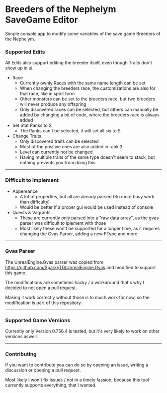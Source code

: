 #  Breeders of the Nephelym SaveGame Editor

Simple console app to modify some variables of the save game Breeders of the Nephelym.

### Supported Edits

All Edits also support editing the breeder itself, even though Traits don't show up in ui.

- Race 
	- Currently ownly Races with the same name length can be set
	- When changing the breeders race, the customizations are also for that race, like in spirit form
	- Other monsters can be set to the breeders race, but two breeders will never produce any offspring
	- Only discovered races can be selected, but others can manually be added by changing a bit of code, where the breeders race is always added
- Set Stat Ranks to S
	- The Ranks can't be selected, it will set all six to S
- Change Traits
	- Only discovered traits can be selected
	- Most of the positive ones are also added in rank 3
	- Level can currently not be changed
	- Having multiple traits of the same type doesn't seem to stack, but nothing prevents you from doing this

___

### Difficult to implement

- Appereance
	- A lot of properties, but all are already parsed (So more busy work than difficulty)
	- Would be better if a proper gui would be used instead of console
- Quests & Vagrants
	- These are currently only parsed into a "raw data array", as the gvas parser was difficult to iplement with those
	- Most likely these won't be supported for a longer time, as it requires changing the Gvas Parser, adding a new FType and more

____

### Gvas Parser

The UnrealEngine.Gvas parser was copied from https://github.com/SparkyTD/UnrealEngine.Gvas and modified to support this game.

The modifications are sometimes hacky / a workaround that's why I decided to not open a pull request. 

Making it work correctly without those is to much work for now, so the modification is part of this repository.

___

### Supported Game Versions

Currently only Version 0.756.4 is tested, but it's very likely to work on other versions aswell.

___

### Contributing

If you want to contribute you can do so by opening an issue, writing a discussion or opening a pull request.

Most likely I won't fix issues / not in a timely fassion, because this tool currently supports everything, that I wanted.